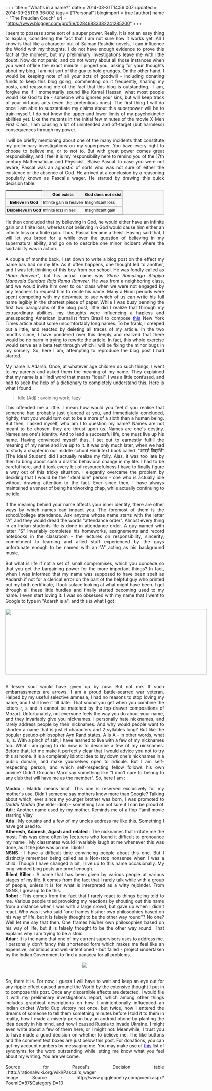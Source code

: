 +++
title = "What&#39;s in a name?"
date = 2014-03-31T14:56:00Z
updated = 2014-09-25T09:36:00Z
tags = ["Personal"]
blogimport = true 
[author]
	name = "The Freudian Couch"
	uri = "https://www.blogger.com/profile/02846833382241285200"
+++

<div dir="ltr" style="text-align: left;" trbidi="on">
<div style="text-align: justify;">
I seem to possess some sort of a super power. Really. It is not an easy thing to explain, considering the fact that I am not sure how it works yet. All I know is that like a character out of Salman Rushdie novels, I can influence the World with my thoughts. I do not have enough evidence to prove this fact at the moment, but my preliminary investigations leave me with little doubt. Now do not panic, and do not worry about all those instances when you went offline the exact minute I pinged you, asking for your thoughts about my blog. I am not sort of the guy to hold grudges. On the other hand, I would be keeping note of all your acts of goodwill - including donating funds to keep this blog going, commenting on it frequently, sharing my posts, and reassuring me of the fact that this blog is outstanding. &nbsp;I am, forgive me if I momentarily sound like Kamal Hassan, what most people would like God to be - someone who ignores your sins, but will keep track of your virtuous acts (even the pretentious ones). The first thing I will do once I am able to substantiate my claims about this superpower will be to train myself. I do not know the upper and lower limits of my psychokinetic abilities yet. Like the mutants in the initial few minutes of the movie X-Men First Class, I am causing a lot of unintended and off-target (but harmless) consequences through my power.</div>
<div style="text-align: justify;">
<br /></div>
<div style="text-align: justify;">
I will be briefly mentioning about one of the many incidents that constitute my preliminary investigations on my superpower. You have every right to choose to believe me, or to not to. But with great power comes great responsibility, and I feel it is my responsibility here to remind you of the 17th century Mathematician and Physicist &nbsp;Blaise Pascal. In case you were not aware, Pascal was an agnostic of sorts who was not sure of either the existence or the absence of God. He arrived at a conclusion by a reasoning popularly known as Pascal's wager. He started by drawing this quick decision table.</div>
<center>
<table class="wikitable" style="background-color: #f9f9f9; border-collapse: collapse; border: 1px solid rgb(170, 170, 170); color: black; font-family: sans-serif; font-size: 13px; line-height: 19.200000762939453px; margin: 1em 1em 1em 0px;"><tbody>
<tr><th></th><th style="background-color: #f2f2f2; background-position: initial initial; background-repeat: initial initial; border: 1px solid rgb(170, 170, 170); padding: 0.2em; text-align: center;">God exists</th><th style="background-color: #f2f2f2; background-position: initial initial; background-repeat: initial initial; border: 1px solid rgb(170, 170, 170); padding: 0.2em; text-align: center;">God does not exist</th></tr>
<tr><th style="background-color: #f2f2f2; background-position: initial initial; background-repeat: initial initial; border: 1px solid rgb(170, 170, 170); padding: 0.2em; text-align: center;">Believe in God</th><td style="border: 1px solid rgb(170, 170, 170); padding: 0.2em;">Infinite gain in heaven</td><td style="border: 1px solid rgb(170, 170, 170); padding: 0.2em;">Insignificant loss</td></tr>
<tr><th style="background-color: #f2f2f2; background-position: initial initial; background-repeat: initial initial; border: 1px solid rgb(170, 170, 170); padding: 0.2em; text-align: center;">Disbelieve in God</th><td style="border: 1px solid rgb(170, 170, 170); padding: 0.2em;">Infinite loss in hell</td><td style="border: 1px solid rgb(170, 170, 170); padding: 0.2em;">Insignificant gain</td></tr>
</tbody></table>
</center>
<div style="text-align: justify;">
He then concluded that by believing in God, he would either have an infinite gain or a finite loss, whereas not believing in God would cause him either an infinite loss or a finite gain. Thus, Pascal became a theist. Having said that, I will let you brood for a while over the question of believing in my supernatural ability, and go on to describe one minor incident where the said ability was in action.</div>
<div style="text-align: justify;">
<br /></div>
<div style="text-align: justify;">
A couple of months back, I sat down to write a blog post on the effect my name has had on my life. As it often happens, one thought led to another, and I was left thinking of this boy from our school. He was fondly called as "<i>Ram Ranveer</i>", but his actual name was <i>Shree Ramalinga Alagiya Manavala Sundara Raja Rama Ranveer</i>. He was from a neighboring class, and we would invite him over to our class when we were not engaged by any teachers to request him to recite his name. Many a Hindi periods were spent competing with my deskmate to see which of us can write his full name legibly in the shortest piece of paper. While I was busy penning the first two paragraphs of the blog post, little did I realize that through my extraordinary abilities, my thoughts were influencing a hapless and unsuspecting American journalist from Brazil to compose <a href="http://mobile.nytimes.com/2014/02/02/world/americas/his-friends-know-him-as-petroswickonicovick.html?partner=rss&amp;emc=rss&amp;smid=tw-nytimes&amp;_r=0&amp;referrer=" target="_blank"><span style="color: blue;">this</span></a> New York Times article about some uncomfortably long names. To be frank, I creeped out a little, and reacted by deleting all traces of my article. In the two months since, I have pondered over this deeply and realized that there would be no harm in trying to rewrite the article. In fact, this whole exercise would serve as a beta test through which I will be fixing the minor bugs in my sorcery. So, here I am, attempting to reproduce the blog post I had started.</div>
<div style="text-align: justify;">
<br /></div>
<div style="text-align: justify;">
My name is Adarsh. Once, at whatever age children do such things, I went to my parents and asked them the meaning of my name. They explained that my name is a Hindi word that means "ideal". I was a little confused, and had to seek the help of a dictionary to completely understand this. Here is what I found :</div>
<blockquote class="tr_bq">
<div style="text-align: justify;">
Idle (Adj) : avoiding work; lazy</div>
</blockquote>
<div style="text-align: justify;">
This offended me a little. I mean how would you feel if you realise that someone had probably just glanced at you, and immediately concluded, rightly, that you would turn out to be a more of a sloth than a human being. But then, I asked myself, who am I to question my name? Names are not meant to be chosen, they are thrust upon us. Names are one's destiny. Names are one's identity. And to lead a successful life, one must live up his name. Having convinced myself thus, I set out to earnestly fulfill the meaning of my name and live up to it. It was only much later, when we had to study a chapter in our middle school Hindi text book called &nbsp;"आदर्श विद्यार्थि" (The Ideal Student) did I actually realize my folly. Alas, it was too late by then to bring about such a drastic behavioral change in my life. I had to be careful here, and it took every bit of resourcefulness I have to finally figure a way out of this tricky situation. I elegantly overcame the problem by deciding that I would be the "ideal idle" person - one who is actually idle without drawing attention to the fact. Ever since then, I have always maintained a veneer of being hardworking chap, while actually continuing to be idle.</div>
<div style="text-align: justify;">
<br /></div>
<div style="text-align: justify;">
If the meaning behind your name affects your inner identity, there are other ways by which names can impact you. The foremost of them is the school/college attendance. Ask anyone whose name starts with the letter "A", and they would dread the words "attendance order". Almost every thing in an Indian students life is done in attendance order. A guy named with letter "S" invariably completes his homeworks, assignements and record notebooks in the classroom - the lectures on responsibility, sincerity, commitment to learning and allied stuff experienced by the guys unfortunate enough to be named with an "A" acting as his background music.</div>
<div style="text-align: justify;">
<br /></div>
<div style="text-align: justify;">
But what is life if not a set of small compromises, which you concede so that you get the bargaining power for the more important things? In fact, when I was informed that my name was supposed to have been spelt as Aadarsh if not for a clerical error on the part of the helpful guy who printed out my birth certificate, I took solace looking at what might have been. I got through all these little hurdles and finally started becoming used to my name. I even start loving it. I was so obsessed with my name that I went to Google to type in "Adarsh is a", and this is what I got :</div>
<br />
<div class="separator" style="clear: both; text-align: center;">
<a href="https://blogger.googleusercontent.com/img/b/R29vZ2xl/AVvXsEhDtDp3z8u83jyUSHkdRucFEFYHcptNvJ0P2XJbZ-eiQm8JfNLvcXzSkgoNgsIRNVO_CqTJeMUDXz320QbubcumkMEztiAxRBmcP-cmKSGQtjaMH73X6rnUaTS4FT345qsSBAHMIEtH0sHg/s1600/AdarshIsA.png" imageanchor="1" style="clear: left; float: left; margin-bottom: 1em; margin-right: 1em;"><img border="0" src="https://blogger.googleusercontent.com/img/b/R29vZ2xl/AVvXsEhDtDp3z8u83jyUSHkdRucFEFYHcptNvJ0P2XJbZ-eiQm8JfNLvcXzSkgoNgsIRNVO_CqTJeMUDXz320QbubcumkMEztiAxRBmcP-cmKSGQtjaMH73X6rnUaTS4FT345qsSBAHMIEtH0sHg/s1600/AdarshIsA.png" height="208" width="640" /></a></div>
<div style="text-align: justify;">
<br />
<br />
<br />
<br />
<br />
<br />
<br />
<br />
<br />
<br />
<br />
<br />
<br />
<br />
A lesser soul would have given up by now. But not me. If such embarrassments are arrows, I am a proud battle-scarred war veteran. Helped by my useful selective amnesia, I had no reasons to stop loving my name, and I still love it till date. That sound you get when you combine the letters r, s and h cannot be matched by the top-drawer compositions of Mozart. Unfortunately, not everyone feels the way you do about your name, and they invariably give you nicknames. I personally hate nicknames, and rarely address people by their nicknames. And why would people want to shorten a name that is just 6 characters and 2 syllables long? But like the popular pseudo-philosopher Ayn Rand states, A is A - in other words, what is, is. With a pinch of salt, I have learned to live with a few of my nicknames too. What I am going to do now is to describe a few of my nicknames. Before that, let me make it perfectly clear that I would advice you not to try this at home. It is a completely idiotic idea to lay down one's nicknames in a public domain, and make yourselves open to ridicule. But I am self-respecting person, and which self-respecting fellow follows his own advice? Didn't Groucho Marx say something like "I don't care to belong to any club that will have me as the member". So, here I am :&nbsp;</div>
<div style="text-align: justify;">
<br /></div>
<div style="text-align: justify;">
<span style="color: #444444;"><b>Maddu</b></span> : Maddu means idiot. This one is reserved exclusively for my mother's use. Didn't someone say mothers know more than Google? Talking about which, ever since my younger brother was born, I was promoted to <i>Doddu Maddu </i>(the elder idiot) - something I am not sure if I can be proud of</div>
<div style="text-align: justify;">
<b>Adi </b>: Another name used by my mother. Reminds me of a flop Tamil movie starring Vijay</div>
<div style="text-align: justify;">
<b>Ada</b> : My cousins and a few of my uncles address me like this. Something I have got used to.</div>
<div style="text-align: justify;">
<b>Atheresh, Adaresh, Agash and related</b> : The nicknames that irritate me the most. This was done often by lecturers who found it difficult to pronounce my name . My classmates would invariably laugh at me whenever this was done, as if the joke was on me. Idiots!</div>
<div style="text-align: justify;">
<b>NSNS</b> : I have a difficult time convincing people about this one. But I distinctly remember being called as a Non-stop nonsense when I was a child. Though I have changed a bit, I live up to this name occasionally. My long-winded blog posts are proof enough.</div>
<div style="text-align: justify;">
<b>Silent Killer</b> : A name that has been given by various people at various stages of my life. It comes from the fact that I rarely talk while with a group of people, unless it is for what is interpreted as a witty rejoinder. From NSNS, I grew up to be this.&nbsp;</div>
<div style="text-align: justify;">
<b>Robot </b>: This comes from the fact that I rarely react to things being told to me. Various people tried provoking my reactions by shouting out this name from a distance when I was with a large crowd, but gave up when I didn't react. Who was it who said "one frames his/her own philosophies based on his way of life, but it is falsely thought to be the other way round"? No one? Well let me say that then. One frames his/her own philosophies based on his way of life, but it is falsely thought to be the other way round. That explains why I am trying to be a stoic.</div>
<div style="text-align: justify;">
<b>Adar</b> : It is the name that one of my current supervisors uses to address me. I personally don't fancy this shortened form which makes me feel like an expensive, ambitious and well-intentioned - but failed - project undertaken by the Indian Government to find a panacea for all problems.</div>
<div style="text-align: justify;">
<br /></div>
<div class="separator" style="clear: both; text-align: center;">
<a href="https://blogger.googleusercontent.com/img/b/R29vZ2xl/AVvXsEistv4RldywkSjXo4wOrtshVzqeaKZB1ifZyqjfKP8TAzBi3FNr6HAJ1eo2sVXfTnqxJw5cT0yqpbPMdB4NYkiRDTjcYpaoYDgcrbb8Jtd5Kgm-ugLt49E6qnnLWpozJsTyujZqBxgv1F9q/s1600/Nicknames.gif" imageanchor="1" style="margin-left: 1em; margin-right: 1em;"><img border="0" src="https://blogger.googleusercontent.com/img/b/R29vZ2xl/AVvXsEistv4RldywkSjXo4wOrtshVzqeaKZB1ifZyqjfKP8TAzBi3FNr6HAJ1eo2sVXfTnqxJw5cT0yqpbPMdB4NYkiRDTjcYpaoYDgcrbb8Jtd5Kgm-ugLt49E6qnnLWpozJsTyujZqBxgv1F9q/s1600/Nicknames.gif" /></a></div>
<div style="text-align: justify;">
<br /></div>
<div style="text-align: justify;">
<br /></div>
<div style="text-align: justify;">
So, there it is. For now, I guess I will have to wait and keep an eye out for any ripple effect caused around the World by the extensive thought I put in to compose this post. Once any discernible effects are detected, I would file it with my preliminary investigations report, which among other things includes graphical descriptions on how I unintentionally influenced an Indian cricket World Cup victory not once, but twice, how I entered the dreams of someone to tell them something minutes before I told it to them in reality, how I made a miserly person buy an android phone by planting the idea deeply in his mind, and how I caused Russia to invade Ukraine. I might even write about a few of them here, or I might not. Meanwhile, I trust you to have made a good decision on whether to believe me. The like buttons and the comment text boxes are just below this post. For donations, you can get my account numbers by messaging me. You may make use of <a href="http://thesaurus.com/browse/outstanding" target="_blank"><span style="color: blue;">this</span></a> list of synonyms for the word outstanding while letting me know what you feel about my writing. You are welcome.</div>
<div style="text-align: justify;">
<br /></div>
<div style="text-align: justify;">
Source for Pascal's Decision table :&nbsp;http://rationalwiki.org/wiki/Pascal's_wager</div>
<div style="text-align: justify;">
Image Source :&nbsp;http://www.gigglepoetry.com/poem.aspx?PoemID=87&amp;CategoryID=10</div>
</div>

